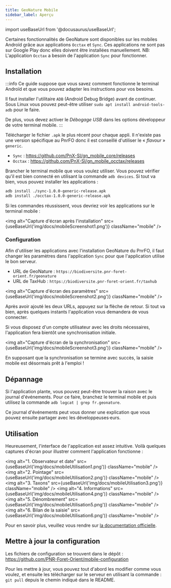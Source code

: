 ```yaml
---
title: GeoNature Mobile
sidebar_label: Aperçu
---
```

import useBaseUrl from '@docusaurus/useBaseUrl';

Certaines fonctionnalités de GeoNature sont disponibles sur les mobiles Androïd grâce aux applications `Occtax` et `Sync`. Ces applications ne sont pas sur Google Play donc elles doivent être installées manuellement. NB: L'application `Occtax` a besoin de l'application `Sync` pour fonctionner.

## Installation

:::info
Ce guide suppose que vous savez comment fonctionne le terminal Androïd et que vous pouvez adapter les instructions pour vos besoins.

Il faut installer l'utilitaire `ADB` (Android Debug Bridge) avant de continuer. Sous Linux vous pouvez peut-être utiliser `sudo apt install android-tools-adb` pour le faire.

De plus, vous devez activer le *Débogage USB* dans les options développeur de votre terminal mobile.
:::

Télécharger le fichier `.apk` le plus récent pour chaque appli. Il n'existe pas une version spécifique au PnrFO donc il est conseillé d'utiliser le « *flavour* » `generic`.

* `Sync` : <https://github.com/PnX-SI/gn_mobile_core/releases>
* `Occtax` : <https://github.com/PnX-SI/gn_mobile_occtax/releases>

Brancher le terminal mobile que vous voulez utiliser. Vous pouvez vérifier qu'il est bien connecté en utilisant la commande  `adb devices`. Si tout va bien, vous pouvez installer les applications :
```bash
adb install ./sync-1.0.0-generic-release.apk
adb install ./occtax-1.0.0-generic-release.apk
```
Si les commandes réussissent, vous devriez voir les applications sur le terminal mobile :

<img alt="Capture d'écran après l'installation" src={useBaseUrl('img/docs/mobileScreenshot1.png')} className="mobile" />

### Configuration

Afin d'utiliser les applications avec l'installation GeoNature du PnrFO, il faut changer les paramètres dans l'application `Sync` pour que l'application utilise le bon serveur.

* URL de GeoNature : `https://biodiversite.pnr-foret-orient.fr/geonature`
* URL de TaxHub : `https://biodiversite.pnr-foret-orient.fr/taxhub`

<img alt="Capture d'écran des paramètres" src={useBaseUrl('img/docs/mobileScreenshot2.png')} className="mobile" />

Après avoir ajouté les deux URLs, appuyez sur la flèche de retour. Si tout va bien, après quelques instants l'application vous demandera de vous connecter.

Si vous disposez d'un compte utilisateur avec les droits nécessaires, l'application fera bientôt une synchronisation initiale.

<img alt="Capture d'écran de la synchronisation" src={useBaseUrl('img/docs/mobileScreenshot3.png')} className="mobile" />

En supposant que la synchronisation se termine avec succès, la saisie mobile est désormais prêt à l'emploi !

## Dépannage

Si l'application plante, vous pouvez peut-être trouver la raison avec le journal d'événements. Pour ce faire, branchez le terminal mobile et puis utilisez la commande `adb logcat | grep fr.geonature`.

Ce journal d'événements peut vous donner une explication que vous pouvez ensuite partager avec les développeuses·eurs.

## Utilisation

Heureusement, l'interface de l'application est assez intuitive. Voilà quelques captures d'écran pour illustrer comment l'application fonctionne :

<img alt="1. Observateur et date" src={useBaseUrl('img/docs/mobileUtilisation1.png')} className="mobile" />
<img alt="2. Pointage" src={useBaseUrl('img/docs/mobileUtilisation2.png')} className="mobile" />
<img alt="3. Taxons" src={useBaseUrl('img/docs/mobileUtilisation3.png')} className="mobile" />
<img alt="4. Informations" src={useBaseUrl('img/docs/mobileUtilisation4.png')} className="mobile" />
<img alt="5. Dénombrement" src={useBaseUrl('img/docs/mobileUtilisation5.png')} className="mobile" />
<img alt="6. Bilan de la saisie" src={useBaseUrl('img/docs/mobileUtilisation6.png')} className="mobile" />

Pour en savoir plus, veuillez vous rendre sur [la documentation officielle](https://github.com/PnX-SI/gn_mobile_occtax/blob/master/docs/installation-fr.md#utilisation).

## Mettre à jour la configuration

Les fichiers de configuration se trouvent dans le dépôt : https://github.com/PNR-Foret-Orient/mobile-configuration

Pour les mettre à jour, vous pouvez tout d'abord les modifier comme vous voulez, et ensuite les télécharger sur le serveur en utilisant la commande : `git pull` depuis le chemin indiqué dans le README.
